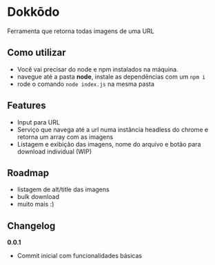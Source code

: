 
# Dokkōdo
Ferramenta que retorna todas imagens de uma URL

## Como utilizar
- Você vai precisar do node e npm instalados na máquina.
- navegue até a pasta **node**, instale as dependências com um `npm i` 
- rode o comando `node index.js` na mesma pasta

## Features
- Input para URL
- Serviço que navega até a url numa instância headless do chrome e retorna um array com as imagens
- Listagem e exibição das imagens, nome do arquivo e botão para download individual (WIP)

## Roadmap
- listagem de alt/title das imagens
- bulk download
- muito mais :)

## Changelog
**0.0.1**
- Commit inicial com funcionalidades básicas